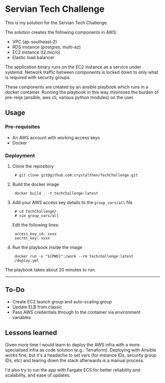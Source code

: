 # Servian Tech Challenge

This is my solution for the Servian Tech Challenge.

The solution creates the following components in AWS:
- VPC (ap-southeast-2)
- RDS instance (postgres, multi-az)
- EC2 instance (t2.micro)
- Elastic load balancer

The application binary runs on the EC2 instance as a service under systemd.
Network traffic between components is locked down to only what is required with security groups.

These components are created by an ansible playbook which runs in a docker container. Running the playbook in this way minimises the burden of pre-reqs (ansible, aws cli, various python modules) on the user.

## Usage

### Pre-requisites

- An AWS account with working access keys
- Docker

### Deployment

1. Clone the repository

        # git clone git@github.com:crystalthen/TechChallenge.git

2. Build the docker image

        docker build . -t techchallenge:latest


3. Add your AWS access key details to the `group_vars/all` file

        # cd TechChallenge/
        # vim group_vars/all

    Edit the following lines:

        access_key_id: xxxx
        secret_key: xxxx

4. Run the playbook inside the image

        docker run -v "${PWD}":/work --rm techchallenge:latest ./deploy.yml

The playbook takes about 20 minutes to run.

---

## To-Do

- Create EC2 launch group and auto-scaling group
- Update ELB from classic
- Pass AWS credentials through to the container via environment variables

##  Lessons learned
Given more time I would learn to deploy the AWS infra with a more specialised infra as code solution (e.g.: Terraform). Deploying with Ansible works fine, but it's a headache to set vars (for instance IDs, security group IDs, etc) and tearing down the stack afterwards is a manual process.

I'd also try to run the app with Fargate ECS for better reliability and scalability, and ease of updates.